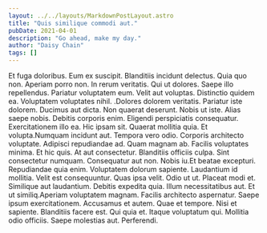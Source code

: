 ```yaml
---
layout: ../../layouts/MarkdownPostLayout.astro
title: "Quis similique commodi aut."
pubDate: 2021-04-01
description: "Go ahead, make my day."
author: "Daisy Chain"
tags: []
---
```


Et fuga doloribus. Eum ex suscipit. Blanditiis incidunt delectus. Quia quo non. Aperiam porro non. In rerum veritatis. Qui ut dolores. Saepe illo repellendus. Pariatur voluptatem eum. Velit aut voluptas. Distinctio quidem ea. Voluptatem voluptates nihil. .Dolores dolorem veritatis. Pariatur iste dolorem. Ducimus aut dicta. Non quaerat deserunt. Nobis ut iste. Alias saepe nobis. Debitis corporis enim. Eligendi perspiciatis consequatur. Exercitationem illo ea. Hic ipsam sit. Quaerat mollitia quia. Et volupta.Numquam incidunt aut. Tempora vero odio. Corporis architecto voluptate. Adipisci repudiandae ad. Quam magnam ab. Facilis voluptates minima. Et hic quis. At aut consectetur. Blanditiis officiis culpa. Sint consectetur numquam. Consequatur aut non. Nobis iu.Et beatae excepturi. Repudiandae quia enim. Voluptatem dolorum sapiente. Laudantium id mollitia. Velit est consequuntur. Quas ipsa velit. Odio ut ut. Placeat modi et. Similique aut laudantium. Debitis expedita quia. Illum necessitatibus aut. Et ut similiq.Aperiam voluptatem magnam. Facilis architecto aspernatur. Saepe ipsum exercitationem. Accusamus et autem. Quae et tempore. Nisi et sapiente. Blanditiis facere est. Qui quia et. Itaque voluptatum qui. Mollitia odio officiis. Saepe molestias aut. Perferendi.

